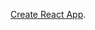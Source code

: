 [Create React App]([https://github.com/facebook/create-react-app](https://svetlanael12.github.io/)).


